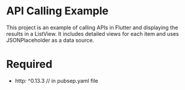 # API Calling Example

This project is an example of calling APIs in Flutter and displaying the results in a ListView. It includes detailed views for each item and uses JSONPlaceholder as a data source.


# Required 
  - http: ^0.13.3 // in pubsep.yaml file
   
